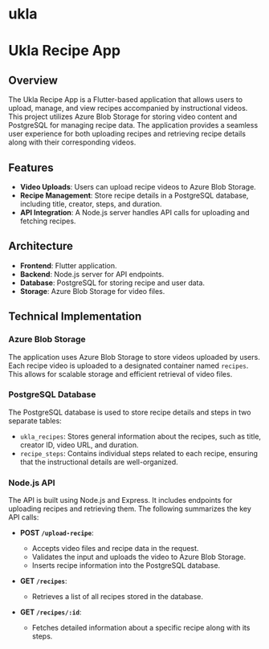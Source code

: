 # ukla
# Ukla Recipe App

## Overview

The Ukla Recipe App is a Flutter-based application that allows users to upload, manage, and view recipes accompanied by instructional videos. This project utilizes Azure Blob Storage for storing video content and PostgreSQL for managing recipe data. The application provides a seamless user experience for both uploading recipes and retrieving recipe details along with their corresponding videos.

## Features

- **Video Uploads**: Users can upload recipe videos to Azure Blob Storage.
- **Recipe Management**: Store recipe details in a PostgreSQL database, including title, creator, steps, and duration.
- **API Integration**: A Node.js server handles API calls for uploading and fetching recipes.

## Architecture

- **Frontend**: Flutter application.
- **Backend**: Node.js server for API endpoints.
- **Database**: PostgreSQL for storing recipe and user data.
- **Storage**: Azure Blob Storage for video files.

## Technical Implementation

### Azure Blob Storage

The application uses Azure Blob Storage to store videos uploaded by users. Each recipe video is uploaded to a designated container named `recipes`. This allows for scalable storage and efficient retrieval of video files.

### PostgreSQL Database

The PostgreSQL database is used to store recipe details and steps in two separate tables:
- `ukla_recipes`: Stores general information about the recipes, such as title, creator ID, video URL, and duration.
- `recipe_steps`: Contains individual steps related to each recipe, ensuring that the instructional details are well-organized.

### Node.js API

The API is built using Node.js and Express. It includes endpoints for uploading recipes and retrieving them. The following summarizes the key API calls:

- **POST `/upload-recipe`**: 
  - Accepts video files and recipe data in the request.
  - Validates the input and uploads the video to Azure Blob Storage.
  - Inserts recipe information into the PostgreSQL database.
  
- **GET `/recipes`**: 
  - Retrieves a list of all recipes stored in the database.
  
- **GET `/recipes/:id`**: 
  - Fetches detailed information about a specific recipe along with its steps.
